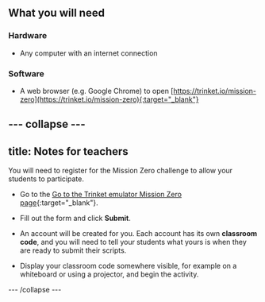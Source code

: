 ## What you will need

### Hardware

+ Any computer with an internet connection

### Software

+ A web browser (e.g. Google Chrome) to open [https://trinket.io/mission-zero](https://trinket.io/mission-zero){:target="_blank"}


--- collapse ---
---
title: Notes for teachers
---

You will need to register for the Mission Zero challenge to allow your students to participate.

+ Go to the [Go to the Trinket emulator Mission Zero page](https://trinket.io/mission-zero/register){:target="_blank"}.

+ Fill out the form and click **Submit**.

+ An account will be created for you. Each account has its own **classroom code**, and you will need to tell your students what yours is when they are ready to submit their scripts.

+ Display your classroom code somewhere visible, for example on a whiteboard or using a projector, and begin the activity.


--- /collapse ---
